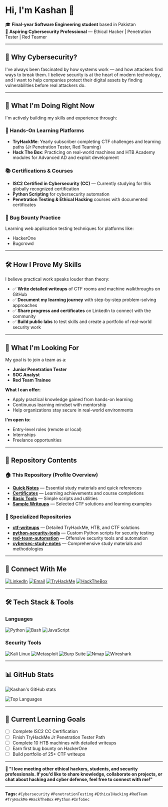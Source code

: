 # Hi, I'm Kashan 👋

🎓 **Final-year Software Engineering student** based in Pakistan  
🔐 **Aspiring Cybersecurity Professional** — Ethical Hacker | Penetration Tester | Red Teamer

---

## 🔐 Why Cybersecurity?

I've always been fascinated by how systems work — and how attackers find ways to break them. I believe security is at the heart of modern technology, and I want to help companies protect their digital assets by finding vulnerabilities before real attackers do.

---

## 🚀 What I'm Doing Right Now

I'm actively building my skills and experience through:

### 🎯 **Hands-On Learning Platforms**
- **TryHackMe**: Yearly subscriber completing CTF challenges and learning paths (Jr Penetration Tester, Red Teaming)
- **Hack The Box**: Practicing on real-world machines and HTB Academy modules for Advanced AD and exploit development

### 📚 **Certifications & Courses**
- **ISC2 Certified in Cybersecurity (CC)** — Currently studying for this globally recognized certification
- **Python Scripting** for cybersecurity automation
- **Penetration Testing & Ethical Hacking** courses with documented certificates

### 🐛 **Bug Bounty Practice**
Learning web application testing techniques for platforms like:
- HackerOne
- Bugcrowd

---

## 🛠️ How I Prove My Skills

I believe practical work speaks louder than theory:

- ✅ **Write detailed writeups** of CTF rooms and machine walkthroughs on GitHub
- ✅ **Document my learning journey** with step-by-step problem-solving approaches
- ✅ **Share progress and certificates** on LinkedIn to connect with the community
- ✅ **Build public labs** to test skills and create a portfolio of real-world security work

---

## 🎯 What I'm Looking For

My goal is to join a team as a:
- **Junior Penetration Tester**
- **SOC Analyst** 
- **Red Team Trainee**

**What I can offer:**
- Apply practical knowledge gained from hands-on learning
- Continuous learning mindset with mentorship
- Help organizations stay secure in real-world environments

**I'm open to:**
- Entry-level roles (remote or local)
- Internships
- Freelance opportunities

---

## 📁 Repository Contents

### 🏠 **This Repository (Profile Overview)**
- **[Quick Notes](./notes/)** — Essential study materials and quick references
- **[Certificates](./certificates/)** — Learning achievements and course completions
- **[Basic Tools](./tools/)** — Simple scripts and utilities
- **[Sample Writeups](./writeups/)** — Selected CTF solutions and learning examples

### 🚀 **Specialized Repositories**
- **[ctf-writeups](https://github.com/kashan-miankhel14/ctf-writeups)** — Detailed TryHackMe, HTB, and CTF solutions
- **[python-security-tools](https://github.com/kashan-miankhel14/python-security-tools)** — Custom Python scripts for security testing
- **[red-team-automation](https://github.com/kashan-miankhel14/red-team-automation)** — Offensive security tools and automation
- **[cybersec-study-notes](https://github.com/kashan-miankhel14/cybersec-study-notes)** — Comprehensive study materials and methodologies

---

## 🔗 Connect With Me

[![LinkedIn](https://img.shields.io/badge/LinkedIn-0077B5?style=for-the-badge&logo=linkedin&logoColor=white)](https://www.linkedin.com/in/kashan-saeed-58568335b/)
[![Email](https://img.shields.io/badge/Email-D14836?style=for-the-badge&logo=gmail&logoColor=white)](mailto:kashan.miankhel@gmail.com)
[![TryHackMe](https://img.shields.io/badge/TryHackMe-212C42?style=for-the-badge&logo=tryhackme&logoColor=white)](https://tryhackme.com/p/kashanmiankhel922)
[![HackTheBox](https://img.shields.io/badge/HackTheBox-111927?style=for-the-badge&logo=hackthebox&logoColor=9FEF00)](https://app.hackthebox.com/profile/kashansaeed14)

---

## 🛠️ Tech Stack & Tools

### Languages
![Python](https://img.shields.io/badge/Python-3776AB?style=for-the-badge&logo=python&logoColor=white)
![Bash](https://img.shields.io/badge/Bash-4EAA25?style=for-the-badge&logo=gnu-bash&logoColor=white)
![JavaScript](https://img.shields.io/badge/JavaScript-F7DF1E?style=for-the-badge&logo=javascript&logoColor=black)

### Security Tools
![Kali Linux](https://img.shields.io/badge/Kali_Linux-557C94?style=for-the-badge&logo=kali-linux&logoColor=white)
![Metasploit](https://img.shields.io/badge/Metasploit-2596CD?style=for-the-badge&logo=metasploit&logoColor=white)
![Burp Suite](https://img.shields.io/badge/Burp_Suite-FF6633?style=for-the-badge&logo=burp-suite&logoColor=white)
![Nmap](https://img.shields.io/badge/Nmap-0E83CD?style=for-the-badge&logo=nmap&logoColor=white)
![Wireshark](https://img.shields.io/badge/Wireshark-1679A7?style=for-the-badge&logo=wireshark&logoColor=white)

---

## 📊 GitHub Stats

![Kashan's GitHub stats](https://github-readme-stats.vercel.app/api?username=kashan-miankhel14&show_icons=true&theme=radical)

![Top Languages](https://github-readme-stats.vercel.app/api/top-langs/?username=kashan-miankhel14&layout=compact&theme=radical)

---

## 🎯 Current Learning Goals

- [ ] Complete ISC2 CC Certification
- [ ] Finish TryHackMe Jr Penetration Tester Path
- [ ] Complete 10 HTB machines with detailed writeups
- [ ] Earn first bug bounty on HackerOne
- [ ] Build portfolio of 25+ CTF writeups

---

**💬 "I love meeting other ethical hackers, students, and security professionals. If you'd like to share knowledge, collaborate on projects, or chat about hacking and cyber defense, feel free to connect with me!"**

---

**Tags:** `#Cybersecurity` `#PenetrationTesting` `#EthicalHacking` `#RedTeam` `#TryHackMe` `#HackTheBox` `#Python` `#InfoSec`
